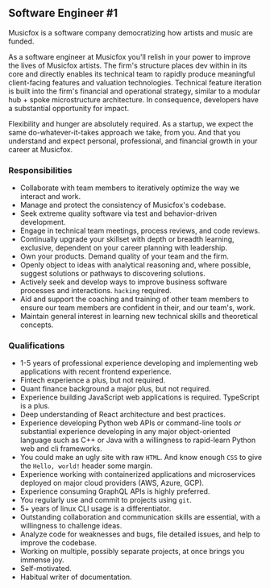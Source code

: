 ## Software Engineer #1

Musicfox is a software company democratizing how artists and music are funded.

As a software engineer at Musicfox you'll relish in your power to improve the lives of Musicfox artists.
The firm's structure places dev within in its core and directly enables its technical team to rapidly produce meaningful client-facing features and valuation technologies.
Technical feature iteration is built into the firm's financial and operational strategy, similar to a modular hub + spoke microstructure architecture.
In consequence, developers have a substantial opportunity for impact.

Flexibility and hunger are absolutely required. As a startup, we expect the same do-whatever-it-takes approach we take, from you. And that you understand and expect personal, professional, and financial growth in your career at Musicfox.

### Responsibilities

-   Collaborate with team members to iteratively optimize the way we interact and work.
-   Manage and protect the consistency of Musicfox's codebase.
-   Seek extreme quality software via test and behavior-driven development.
-   Engage in technical team meetings, process reviews, and code reviews.
-   Continually upgrade your skillset with depth or breadth learning, exclusive, dependent on your career planning with leadership.
-   Own your products. Demand quality of your team and the firm. 
-   Openly object to ideas with analytical reasoning and, where possible, suggest solutions or pathways to discovering solutions.
-   Actively seek and develop ways to improve business software processes and interactions. `hacking` required.
-   Aid and support the coaching and training of other team members to ensure our team members are confident in their, and our team's, work.
-   Maintain general interest in learning new technical skills and theoretical concepts.

### Qualifications

-   1-5 years of professional experience developing and implementing web applications with recent frontend experience.
-   Fintech experience a plus, but not required.
-   Quant finance background a major plus, but not required.
-   Experience building JavaScript web applications is required. TypeScript is a plus.
-   Deep understanding of React architecture and best practices.
-   Experience developing Python web APIs or command-line tools _or_ substantial experience developing in any major object-oriented language such as C++ or Java with a willingness to rapid-learn Python web and cli frameworks.
-   You could make an ugly site with raw `HTML`. And know enough `CSS` to give the `Hello, world!` header some margin.
-   Experience working with containerized applications and microservices deployed on major cloud providers (AWS, Azure, GCP).
-   Experience consuming GraphQL APIs is highly preferred.
-   You regularly use and commit to projects using `git`.  
-   5+ years of linux CLI usage is a differentiator. 
-   Outstanding collaboration and communication skills are essential, with a willingness to challenge ideas.
-   Analyze code for weaknesses and bugs, file detailed issues, and help to improve the codebase.
-   Working on multiple, possibly separate projects, at once brings you immense joy.
-   Self-motivated.
-   Habitual writer of documentation.
